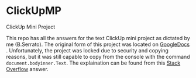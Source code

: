 # ClickUpMP
ClickUp Mini Project

This repo has all the answers for the text ClickUp mini project as dictated by me (B.Serrato). The original form of this project was located on [GoogleDocs](https://docs.google.com/document/d/1RGsgLoLxRvdSsRmoyuqF635iG7nq8ulz46lvApw6b6U/edit#)  . Unfortunately, the project was locked due to security and copying reasons, but it was still capable to copy from the console with the command ```document.bodyinner.Text```. The explaination can be found from this [Stack Overflow](https://stackoverflow.com/questions/40296831/is-it-possible-to-force-a-copy-of-a-protected-google-doc) answer.
